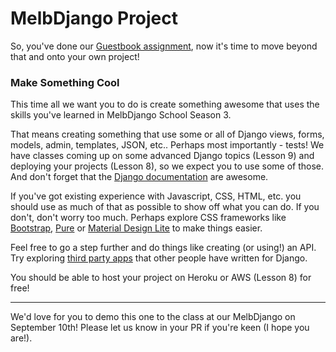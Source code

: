 # MelbDjango Project

So, you've done our [Guestbook assignment][gh-guestbook], now it's time to move beyond that and onto your own project!


### Make Something Cool

This time all we want you to do is create something awesome that uses the skills you've learned in MelbDjango School Season 3.


That means creating something that use some or all of Django views, forms, models, admin, templates, JSON, etc.. Perhaps most importantly - tests!
We have classes coming up on some advanced Django topics (Lesson 9) and deploying your projects (Lesson 8), so we expect you to use some of those.
And don't forget that the [Django documentation][dj-docs] are awesome.


If you've got existing experience with Javascript, CSS, HTML, etc. you should use as much of that as possible to show off what you can do.
If you don't, don't worry too much.
Perhaps explore CSS frameworks like [Bootstrap][twbs], [Pure][pure] or [Material Design Lite][mdl] to make things easier.


Feel free to go a step further and do things like creating (or using!) an API.
Try exploring [third party apps][dj-packages] that other people have written for Django.


You should be able to host your project on Heroku or AWS (Lesson 8) for free!

---

We'd love for you to demo this one to the class at our MelbDjango on September 10th! Please let us know in your PR if you're keen (I hope you are!).


[gh-guestbook]: https://github.com/MelbDjango/melbdjango-assignment
[twbs]: https://github.com/twbs/bootstrap
[pure]: http://purecss.io/
[mdl]: https://github.com/google/material-design-lite
[dj-docs]: https://docs.djangoproject.com/en/1.8/
[dj-packages]: http://djangopackages.com/
